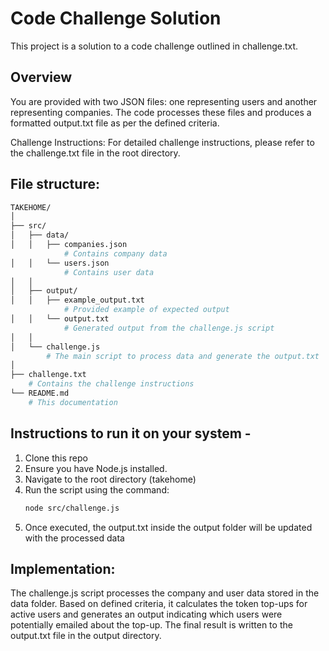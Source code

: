 # Code Challenge Solution
This project is a solution to a code challenge outlined in challenge.txt.

## Overview
You are provided with two JSON files: one representing users and another representing companies. The code processes these files and produces a formatted output.txt file as per the defined criteria.

Challenge Instructions:
For detailed challenge instructions, please refer to the challenge.txt file in the root directory.

## File structure: 
```bash
TAKEHOME/
│
├── src/
│   ├── data/
│   │   ├── companies.json   
            # Contains company data
│   │   └── users.json              
            # Contains user data
│   │
│   ├── output/
│   │   ├── example_output.txt  
            # Provided example of expected output
│   │   └── output.txt         
            # Generated output from the challenge.js script
│   │
│   └── challenge.js            
        # The main script to process data and generate the output.txt
│
├── challenge.txt               
    # Contains the challenge instructions
└── README.md                   
    # This documentation
```

## Instructions to run it on your system - 
1. Clone this repo
2. Ensure you have Node.js installed.
3. Navigate to the root directory (takehome)
4. Run the script using the command:
    ```bash
    node src/challenge.js
    ```
5. Once executed, the output.txt inside the output folder will be updated with the processed data

## Implementation:
The challenge.js script processes the company and user data stored in the data folder. Based on defined criteria, it calculates the token top-ups for active users and generates an output indicating which users were potentially emailed about the top-up. The final result is written to the output.txt file in the output directory.

